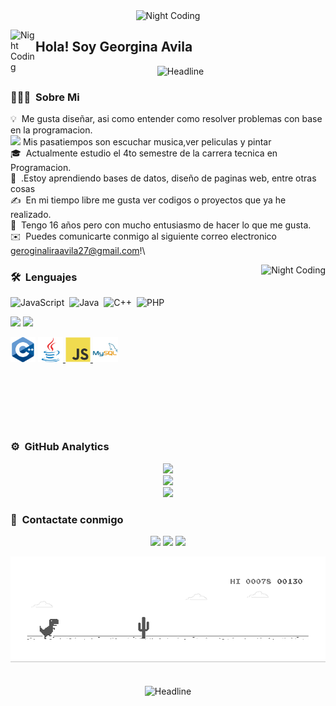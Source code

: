 <div align="center">
  <img alt="Night Coding" src="https://mx.images.search.yahoo.com/search/images;_ylt=Awrhdg8YPGZmIK8yKpTF8Qt.;_ylu=c2VjA3NlYXJjaARzbGsDYnV0dG9u;_ylc=X1MDMjExNDcxMjAwNQRfcgMyBGZyA21jYWZlZQRmcjIDcDpzLHY6aSxtOnNiLXRvcARncHJpZANScjhXcDQ1QVNLR0hOTHcyaTk2NWlBBG5fcnNsdAMwBG5fc3VnZwMwBG9yaWdpbgNteC5pbWFnZXMuc2VhcmNoLnlhaG9vLmNvbQRwb3MDMARwcXN0cgMEcHFzdHJsAzAEcXN0cmwDNDEEcXVlcnkDaW1hZ2VuJTIwZGUlMjBwcm9ncmFtYWRvciUyMGNvbiUyMGVsJTIwbm9tYnJlJTIwZGFubnkEdF9zdG1wAzE3MTc5NzYxMjM-?p=imagen+de+programador+con+el+nombre+danny&fr=mcafee&fr2=p%3As%2Cv%3Ai%2Cm%3Asb-top&ei=UTF-8&x=wrt&type=E211MX714G0.jpg" />
</div>

<img alt="Night Coding" src="./assets/Hand%20Wave.gif" width='40' align="left"/><h2 align="left">Hola! Soy Georgina Avila</h2>

<div align="center">
<img src="https://readme-typing-svg.herokuapp.com?color=%9049AC&size=32&center=true&vCenter=true&width=600&height=50&lines=Bienvenid@+a+mi+perfil!+%F0%9F%91%8B;Soy+programadora;Un+gusto+conocerte" alt="Headline" />
</div>

### 👨🏻‍💻 &nbsp;Sobre Mi

💡 &nbsp;Me gusta diseñar, asi como entender como resolver problemas con base en la programacion.\
 <img src="https://media.giphy.com/media/ObNTw8Uzwy6KQ/giphy.gif" width="30px">&nbsp;Mis pasatiempos son escuchar musica,ver peliculas y pintar<br>
🎓 &nbsp;Actualmente estudio el 4to semestre de la carrera tecnica en Programacion.\
🌱 &nbsp;.Estoy aprendiendo bases de datos, diseño de paginas web, entre otras cosas\
✍️ &nbsp;En mi tiempo libre me gusta ver codigos o proyectos que ya he realizado.\
💬 &nbsp;Tengo 16 años pero con mucho entusiasmo de hacer lo que me gusta.\
✉️ &nbsp;Puedes comunicarte conmigo al siguiente correo electronico geroginaliraavila27@gmail.com!\


<img alt="Night Coding" src="https://i.makeagif.com/media/6-20-2018/hH5G05.gif" align="right"/>

### 🛠 &nbsp;Lenguajes

![JavaScript](https://img.shields.io/badge/javascript-%23323330.svg?style=for-the-badge&logo=javascript&logoColor=%23F7DF1E)&nbsp;
![Java](https://img.shields.io/badge/java-%23ED8B00.svg?style=for-the-badge&logo=java&logoColor=white)&nbsp;
![C++](https://img.shields.io/badge/c++-%2300599C.svg?style=for-the-badge&logo=c%2B%2B&logoColor=white)&nbsp;
![PHP](https://camo.githubusercontent.com/81521ffdf464b6ccf96d80afb03d73edac19d56d28ee212174d802bbf47ad146/68747470733a2f2f696d672e736869656c64732e696f2f62616467652f5048502d3737374242343f7374796c653d666f722d7468652d6261646765266c6f676f3d706870266c6f676f436f6c6f723d7768697465)
<p>
<div align="left">
  <img src="https://img.shields.io/badge/-HTML-c58545?style=for-the-badge&logo=html5&logoColor=c58545&labelColor=282828">
  <img src="https://img.shields.io/badge/-CSS-d1a01f?style=for-the-badge&logo=css3&logoColor=d1a01f&labelColor=282828">
</div>
</p>

<a href="https://www.w3schools.com/cpp/" target="_blank" rel="noreferrer">
    <img src="https://raw.githubusercontent.com/devicons/devicon/master/icons/cplusplus/cplusplus-original.svg"
      alt="cplusplus" width="40" height="40" /></a>

<a href="https://www.java.com" target="_blank" rel="noreferrer">      
<img src="https://raw.githubusercontent.com/devicons/devicon/master/icons/java/java-original.svg" alt="java" width="40"
      height="40" /> </a>

<a href="https://developer.mozilla.org/en-US/docs/Web/JavaScript" target="_blank"  rel="noreferrer"> 
<img src="https://raw.githubusercontent.com/devicons/devicon/master/icons/javascript/javascript-original.svg"
      alt="javascript" width="40" height="40" /> </a>

<a href="https://www.mysql.com/" target="_blank" rel="noreferrer"> 
<img src="https://raw.githubusercontent.com/devicons/devicon/master/icons/mysql/mysql-original-wordmark.svg"
      alt="mysql" width="40" height="40" /> </a>
      
<br><br><br><br><br>

### ⚙️ &nbsp;GitHub Analytics

<p align="center">
<a href="https://github.com/GinaAvi">
  <img height="180em" src="https://github-readme-stats-eight-theta.vercel.app/api?username=GinaAvi&show_icons=true&theme=algolia&include_all_commits=true&count_private=true"/><br>
  <img height="180em" src="https://github-readme-stats-eight-theta.vercel.app/api/top-langs/?username=GinaAvi&layout=compact&langs_count=8&theme=algolia"/><br>
   <img height="180em" src="https://github-readme-streak-stats.herokuapp.com/?user=GinaAvi&theme=dark&hide_border=true"/>
</a>
</p>


### 🤝 &nbsp;Contactate conmigo

<p align="center">
<a href="mailto:dannymenanuevo85@gmail.com"><img src="https://img.shields.io/badge/-GeoLira-D14836?style=flat&logo=Gmail&logoColor=white"/></a>
<a href="https://www.instagram.com/danylo._.nuev/"><img src="https://mx.images.search.yahoo.com/search/images;_ylt=AwrEo8ayQWZmBLIply3D8Qt.;_ylu=Y29sbwNiZjEEcG9zAzEEdnRpZAMEc2VjA3BpdnM-?p=logo+de+instragram&fr2=piv-web&type=E211MX714G0&fr=mcafee#id=8&iurl=https%3A%2F%2Flogospng.org%2Fdownload%2Finstagram%2Flogo-instagram-4096.png&action=click"/></a>
<a href="https://www.facebook.com/danny.menanuev/"><img src="https://img.shields.io/badge/-Gina Lira-1877F2?style=flat&logo=Facebook&logoColor=white"/></a>
</p>

<div align="center">
  <img alt="Night Coding" src="https://raw.githubusercontent.com/sanket9006/sanket9006/master/dino.gif" />
</div>
<br><br>

<div align="center">
<img src="https://readme-typing-svg.herokuapp.com?color=%9049AC&size=32&center=true&vCenter=true&width=600&height=50&lines=Gracias+por+ver+mi+perfil!+%F0%9F%91%8B;Nos+vemos+pronto!!;" alt="Headline" />
</div>
  <!---
GinaAvi/GinaAvi is a ✨ special ✨ repository because its README.md (this file) appears on your GitHub profile.
You can click the Preview link to take a look at your changes.
--->
